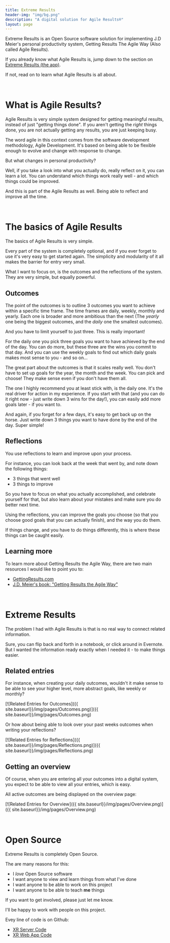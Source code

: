 ```yaml
---
title: Extreme Results
header-img: "img/bg.png"
description: "A digital solution for Agile Results®"
layout: page
---
```

Extreme Results is an Open Source software solution for implementing J.D Meier's 
personal productivity system, Getting Results The Agile Way (Also called Agile Results).

If you already know what Agile Results is, jump down to the section on [Extreme Results (the app)](#xr).

If not, read on to learn what Agile Results is all about.

&nbsp;

# What is Agile Results?

Agile Results is very simple system designed for getting meaningful results, instead
of just "getting things done". If you aren't getting the *right* things done, 
you are not actually getting any results, you are just keeping busy.

The word agile in this context comes from the software development methodology, Agile Development.
It's based on being able to be flexible enough to evolve and change with response to change.
 
But what changes in personal productivity? 

Well, if you take a look into what you actually do, really reflect on it, 
you can learn a lot. You can understand which things work really well - and which things could be improved.

And this is part of the Agile Results as well. Being able to reflect and improve all the time.

&nbsp;

# The basics of Agile Results

The basics of Agile Results is very simple. 

Every part of the system is completely optional, and if you ever forget to use it's very easy to get started again.
The simplicity and modularity of it all makes the barrier for entry very small.

What I want to focus on, is the outcomes and the reflections of the system. They are very simple, but equally powerful.

## Outcomes

The point of the outcomes is to outline 3 outcomes you want to achieve within a specific time frame. The time frames are daily, weekly, monthly and yearly. Each one is broader and more ambitious than the next (The _yearly_ one being the biggest outcomes, and the _daily_ one the smallest outcomes).

And you have to limit yourself to just three. This is really important!

For the daily one you pick three goals you want to have achieved by the end of the day. You can do more, but these three are the wins you commit to that day. And you can use the weekly goals to find out which daily goals makes most sense to you - and so on...

The great part about the outcomes is that it scales really well. You don't have to set up goals for the year, the month and the week. You can pick and choose! They make sense even if you don't have them all.

The one I highly recommend you at least stick with, is the daily one. It's the real driver for action in my experience. If you start with that (and you can do it right now - just write down 3 wins for the day!), you can easily add more goals later - if you want to.

And again, if you forget for a few days, it's easy to get back up on the horse. Just write down 3 things you want to have done by the end of the day. Super simple!

## Reflections

You use reflections to learn and improve upon your process.

For instance, you can look back at the week that went by, and note down the following things:

* 3 things that went well
* 3 things to improve 

So you have to focus on what you actually accomplished, and celebrate yourself for that, 
but also learn about your mistakes and make sure you do better next time.

Using the reflections, you can improve the goals you choose (so that you choose good goals that you can actually finish), 
and the way you do them.
 
If things change, and you have to do things differently, this is where these things can be caught easily.

## Learning more

To learn more about Getting Results the Agile Way, there are two main resources I would like to point you to:

* [GettingResults.com](http://gettingresults.com/)
* [J.D. Meier's book: "Getting Results the Agile Way"](https://www.amazon.com/Getting-Results-Agile-Way-Personal/dp/0984548203)

&nbsp;

# <a name="xr"></a>Extreme Results

The problem I had with Agile Results is that is no real way to connect related information.

Sure, you can flip back and forth in a notebook, or click around in Evernote. 
But I wanted the information ready exactly when I needed it - to make things easier.

## Related entries

For instance, when creating your daily outcomes, wouldn't it make sense to be able to see your
higher level, more abstract goals, like weekly or monthly?

[![Related Entries for Outcomes]({{ site.baseurl}}/img/pages/Outcomes.png)]({{ site.baseurl}}/img/pages/Outcomes.png) 

Or how about being able to look over your past weeks outcomes when writing your reflections?

[![Related Entries for Reflections]({{ site.baseurl}}/img/pages/Reflections.png)]({{ site.baseurl}}/img/pages/Reflections.png) 

## Getting an overview

Of course, when you are entering all your outcomes into a digital system, you expect
to be able to view all your entries, which is easy.

All active outcomes are being displayed on the overview page:

[![Related Entries for Overview]({{ site.baseurl}}/img/pages/Overview.png)]({{ site.baseurl}}/img/pages/Overview.png) 

&nbsp;

# Open Source

Extreme Results is completely Open Source.

The are many reasons for this:

* I *love* Open Source software
* I want anyone to view and learn things from what I've done
* I want anyone to be able to work on this project
* I want anyone to be able to teach __me__ things
 
If you want to get involved, please just let me know.
 
I'll be happy to work with people on this project.

Evey line of code is on Github:

* [XR Server Code](https://github.com/bjaanes/ExtremeResults-WebApp)
* [XR Web App Code](https://github.com/bjaanes/ExtremeResults-WebApp)